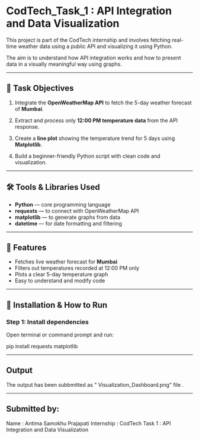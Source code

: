 # CodTech_Task_1 : API Integration and Data Visualization

This project is part of the CodTech internship and involves fetching real-time weather data using a public API and visualizing it using Python.  

The aim is to understand how API integration works and how to present data in a visually meaningful way using graphs.

---

## 📝 Task Objectives

1. Integrate the **OpenWeatherMap API** to fetch the 5-day weather forecast of **Mumbai**.
   
2. Extract and process only **12:00 PM temperature data** from the API response.
  
3. Create a **line plot** showing the temperature trend for 5 days using **Matplotlib**.
 
4. Build a beginner-friendly Python script with clean code and visualization.

---

## 🛠 Tools & Libraries Used

- **Python** — core programming language
- **requests** — to connect with OpenWeatherMap API
- **matplotlib** — to generate graphs from data
- **datetime** — for date formatting and filtering

---

## 📌 Features
- Fetches live weather forecast for **Mumbai**
- Filters out temperatures recorded at 12:00 PM only
- Plots a clear 5-day temperature graph
- Easy to understand and modify code

---

## 🔧 Installation & How to Run

### Step 1: Install dependencies
Open terminal or command prompt and run:


pip install requests matplotlib

---

## Output
The output has been subbmitted as " Visualization_Dashboard.png" file .

---

## Submitted by:

Name : Antima Samokhu Prajapati
Internship : CodTech
Task 1 : API Integration and Data Visualization
